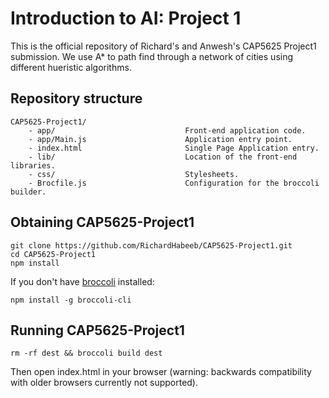 # Introduction to AI: Project 1

This is the official repository of Richard's and Anwesh's CAP5625 Project1 submission. We use A* to path find through a network of cities using different hueristic algorithms.

## Repository structure

```
CAP5625-Project1/
    - app/                             Front-end application code.
    - app/Main.js                      Application entry point.
    - index.html                       Single Page Application entry.
    - lib/                             Location of the front-end libraries.
    - css/                             Stylesheets.
    - Brocfile.js                      Configuration for the broccoli builder.
```

## Obtaining CAP5625-Project1

```
git clone https://github.com/RichardHabeeb/CAP5625-Project1.git
cd CAP5625-Project1
npm install
```

If you don't have [broccoli](http://broccolijs.com) installed:

```
npm install -g broccoli-cli
```

## Running CAP5625-Project1


```
rm -rf dest && broccoli build dest
```

Then open index.html in your browser (warning: backwards compatibility with older browsers currently not supported).
